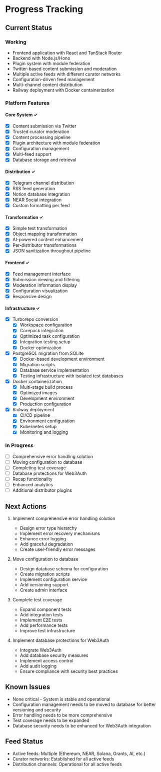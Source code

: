 # Progress Tracking

## Current Status

### Working
- Frontend application with React and TanStack Router
- Backend with Node.js/Hono
- Plugin system with module federation
- Twitter-based content submission and moderation
- Multiple active feeds with different curator networks
- Configuration-driven feed management
- Multi-channel content distribution
- Railway deployment with Docker containerization

### Platform Features

#### Core System ✓
- [x] Content submission via Twitter
- [x] Trusted curator moderation
- [x] Content processing pipeline
- [x] Plugin architecture with module federation
- [x] Configuration management
- [x] Multi-feed support
- [x] Database storage and retrieval

#### Distribution ✓
- [x] Telegram channel distribution
- [x] RSS feed generation
- [x] Notion database integration
- [x] NEAR Social integration
- [x] Custom formatting per feed

#### Transformation ✓
- [x] Simple text transformation
- [x] Object mapping transformation
- [x] AI-powered content enhancement
- [x] Per-distributor transformations
- [x] JSON sanitization throughout pipeline

#### Frontend ✓
- [x] Feed management interface
- [x] Submission viewing and filtering
- [x] Moderation information display
- [x] Configuration visualization
- [x] Responsive design

#### Infrastructure ✓
- [x] Turborepo conversion
  - [x] Workspace configuration
  - [x] Corepack integration
  - [x] Optimized task configuration
  - [x] Integration testing setup
  - [x] Docker optimization
- [x] PostgreSQL migration from SQLite
  - [x] Docker-based development environment
  - [x] Migration scripts
  - [x] Database service implementation
  - [x] Testing infrastructure with isolated test databases
- [x] Docker containerization
  - [x] Multi-stage build process
  - [x] Optimized images
  - [x] Development environment
  - [x] Production configuration
- [x] Railway deployment
  - [x] CI/CD pipeline
  - [x] Environment configuration
  - [x] Kubernetes setup
  - [x] Monitoring and logging

### In Progress
- [ ] Comprehensive error handling solution
- [ ] Moving configuration to database
- [ ] Completing test coverage
- [ ] Database protections for Web3Auth
- [ ] Recap functionality
- [ ] Enhanced analytics
- [ ] Additional distributor plugins

## Next Actions
1. Implement comprehensive error handling solution
   - Design error type hierarchy
   - Implement error recovery mechanisms
   - Enhance error logging
   - Add graceful degradation
   - Create user-friendly error messages

2. Move configuration to database
   - Design database schema for configuration
   - Create migration scripts
   - Implement configuration service
   - Add versioning support
   - Create admin interface

3. Complete test coverage
   - Expand component tests
   - Add integration tests
   - Implement E2E tests
   - Add performance tests
   - Improve test infrastructure

4. Implement database protections for Web3Auth
   - Integrate Web3Auth
   - Add database security measures
   - Implement access control
   - Add audit logging
   - Ensure compliance with security best practices

## Known Issues
- None critical - System is stable and operational
- Configuration management needs to be moved to database for better versioning and security
- Error handling needs to be more comprehensive
- Test coverage needs to be expanded
- Database security needs to be enhanced for Web3Auth integration

## Feed Status
- Active feeds: Multiple (Ethereum, NEAR, Solana, Grants, AI, etc.)
- Curator networks: Established for all active feeds
- Distribution channels: Operational for all active feeds
